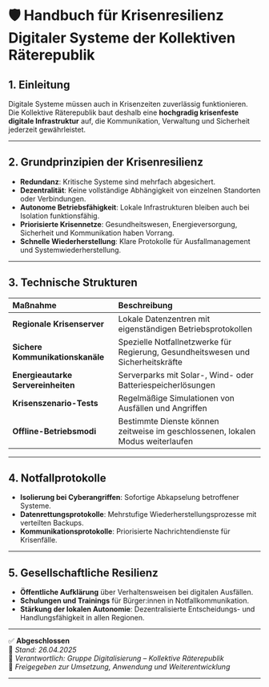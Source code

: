# 🛡️ Handbuch für Krisenresilienz Digitaler Systeme der Kollektiven Räterepublik

## 1. Einleitung

Digitale Systeme müssen auch in Krisenzeiten zuverlässig funktionieren.  
Die Kollektive Räterepublik baut deshalb eine **hochgradig krisenfeste digitale Infrastruktur** auf, die Kommunikation, Verwaltung und Sicherheit jederzeit gewährleistet.

---

## 2. Grundprinzipien der Krisenresilienz

- **Redundanz**: Kritische Systeme sind mehrfach abgesichert.
- **Dezentralität**: Keine vollständige Abhängigkeit von einzelnen Standorten oder Verbindungen.
- **Autonome Betriebsfähigkeit**: Lokale Infrastrukturen bleiben auch bei Isolation funktionsfähig.
- **Priorisierte Krisennetze**: Gesundheitswesen, Energieversorgung, Sicherheit und Kommunikation haben Vorrang.
- **Schnelle Wiederherstellung**: Klare Protokolle für Ausfallmanagement und Systemwiederherstellung.

---

## 3. Technische Strukturen

| Maßnahme | Beschreibung |
|:---|:---|
| **Regionale Krisenserver** | Lokale Datenzentren mit eigenständigen Betriebsprotokollen |
| **Sichere Kommunikationskanäle** | Spezielle Notfallnetzwerke für Regierung, Gesundheitswesen und Sicherheitskräfte |
| **Energieautarke Servereinheiten** | Serverparks mit Solar-, Wind- oder Batteriespeicherlösungen |
| **Krisenszenario-Tests** | Regelmäßige Simulationen von Ausfällen und Angriffen |
| **Offline-Betriebsmodi** | Bestimmte Dienste können zeitweise im geschlossenen, lokalen Modus weiterlaufen |

---

## 4. Notfallprotokolle

- **Isolierung bei Cyberangriffen**: Sofortige Abkapselung betroffener Systeme.
- **Datenrettungsprotokolle**: Mehrstufige Wiederherstellungsprozesse mit verteilten Backups.
- **Kommunikationsprotokolle**: Priorisierte Nachrichtendienste für Krisenfälle.

---

## 5. Gesellschaftliche Resilienz

- **Öffentliche Aufklärung** über Verhaltensweisen bei digitalen Ausfällen.
- **Schulungen und Trainings** für Bürger:innen in Notfallkommunikation.
- **Stärkung der lokalen Autonomie**: Dezentralisierte Entscheidungs- und Handlungsfähigkeit in allen Regionen.

---

✅ **Abgeschlossen**  
📅 *Stand: 26.04.2025*  
🏩 *Verantwortlich: Gruppe Digitalisierung – Kollektive Räterepublik*  
🔐 *Freigegeben zur Umsetzung, Anwendung und Weiterentwicklung*

---
